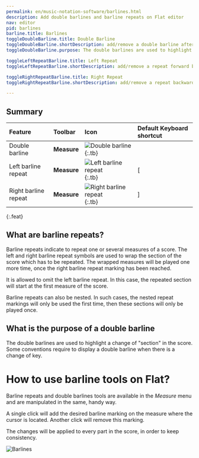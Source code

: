 ```yaml
---
permalink: en/music-notation-software/barlines.html
description: Add double barlines and barline repeats on Flat editor
nav: editor
pid: barlines
barline.title: Barlines
toggleDoubleBarline.title: Double Barline
toggleDoubleBarline.shortDescription: add/remove a double barline after the selected measure
toggleDoubleBarline.purpose: The double barlines are used to highlight a change of "section" in the score. Some conventions require to display a double barline when there is a change of key

toggleLeftRepeatBarline.title: Left Repeat
toggleLeftRepeatBarline.shortDescription: add/remove a repeat forward before the selected measure

toggleRightRepeatBarline.title: Right Repeat
toggleRightRepeatBarline.shortDescription: add/remove a repeat backward after the selected measure

---
```


## Summary

| Feature | Toolbar | Icon | Default Keyboard shortcut |
|:--------|:--------|:-----|:------------------|
| Double barline | **Measure** | ![Double barline](https://prod.flat-cdn.com/img/icons/editorActions/barlineDouble.svg){:.tb} |  |
| Left barline repeat | **Measure** | ![Left barline repeat](https://prod.flat-cdn.com/img/icons/editorActions/barlineRepeatLeft.svg){:.tb} | <span class="kbs-multi"><span class="kb-container"><span class="kb">[</span></span></span> |
| Right barline repeat | **Measure** | ![Right barline repeat](https://prod.flat-cdn.com/img/icons/editorActions/barlineRepeatRight.svg){:.tb} | <span class="kbs-multi"><span class="kb-container"><span class="kb">]</span></span></span> |
{:.feat}

## What are barline repeats?

Barline repeats indicate to repeat one or several measures of a score.
The left and right barline repeat symbols are used to wrap the section of the score which has to be repeated. The wrapped measures will be played one more time, once the right barline repeat marking has been reached.

It is allowed to omit the left barline repeat. In this case, the repeated section will start at the first measure of the score.

Barline repeats can also be nested. In such cases, the nested repeat markings will only be used the first time, then these sections will only be played once.


## What is the purpose of a double barline

The double barlines are used to highlight a change of "section" in the score. Some conventions require to display a double barline when there is a change of key.

# How to use barline tools on Flat?

Barline repeats and double barlines tools are available in the *Measure* menu and are manipulated in the same, handy way.

A single click will add the desired barline marking on the measure where the cursor is located.
Another click will remove this marking.

The changes will be applied to every part in the score, in order to keep consistency.

![Barlines](/help/assets/img/editor/barlines.gif)


